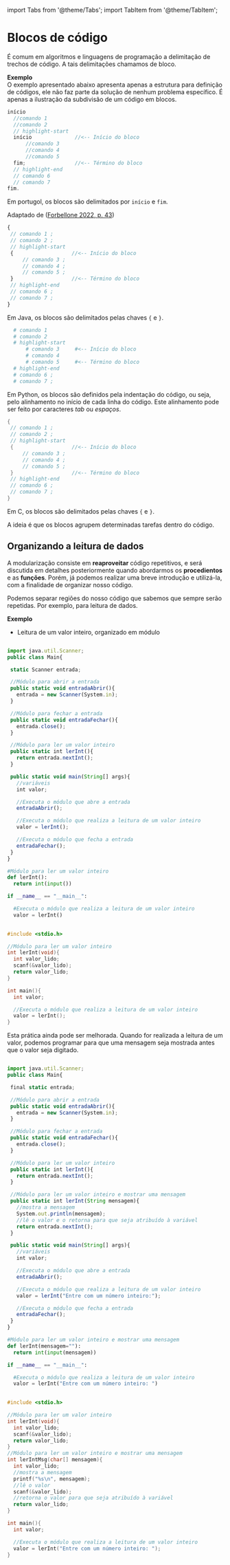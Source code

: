 import Tabs from '@theme/Tabs';
import TabItem from '@theme/TabItem';

# Blocos de código

É comum em algoritmos e linguagens de programação a delimitação de trechos de código. A tais delimitações chamamos de bloco.

**Exemplo**  
O exemplo apresentado abaixo apresenta apenas a estrutura para definição de códigos, ele não faz parte da solução de nenhum problema específico. É apenas a ilustração da subdivisão de um código em blocos.

<Tabs groupId='language'>
  <TabItem value="portugol" label="Portugol" default>

  ```c showLineNumbers
  início
    //comando 1
    //comando 2
    // highlight-start
    início              //<-- Início do bloco
        //comando 3
        //comando 4
        //comando 5
    fim;                //<-- Término do bloco
    // highlight-end
    // comando 6
    // comando 7
  fim.
  ```

  Em portugol, os blocos são delimitados por `início` e `fim`.

  Adaptado de ([Forbellone 2022, p. 43](https://plataforma.bvirtual.com.br/Leitor/Publicacao/323/pdf/))


  </TabItem>
  <TabItem value="java" label="Java">

   ```javascript showLineNumbers
  {
    // comando 1 ;
    // comando 2 ;
    // highlight-start
    {                   //<-- Início do bloco
        // comando 3 ;
        // comando 4 ;
        // comando 5 ;
    }                   //<-- Término do bloco
    // highlight-end
    // comando 6 ;
    // comando 7 ;
  }
  ```

  Em Java, os blocos são delimitados pelas chaves `{` e `}`.

  </TabItem>
  <TabItem value="python" label="Python">

  ```python showLineNumbers
    # comando 1
    # comando 2
    # highlight-start
        # comando 3     #<-- Início do bloco
        # comando 4
        # comando 5     #<-- Término do bloco
    # highlight-end
    # comando 6 ;
    # comando 7 ;
  ```

Em Python, os blocos são definidos pela indentação do código, ou seja, pelo alinhamento no início de cada linha do código. Este alinhamento pode ser feito por caracteres *tab* ou *espaços*.

  </TabItem>
  <TabItem value="c" label="C">

   ```c showLineNumbers
  {
    // comando 1 ;
    // comando 2 ;
    // highlight-start
    {                   //<-- Início do bloco
        // comando 3 ;
        // comando 4 ;
        // comando 5 ;
    }                   //<-- Término do bloco
    // highlight-end
    // comando 6 ;
    // comando 7 ;
  }
  ```

  Em C, os blocos são delimitados pelas chaves `{` e `}`.
  </TabItem>
</Tabs>

A ideia é que os blocos agrupem determinadas tarefas dentro do código.

## Organizando a leitura de dados

A modularização consiste em **reaproveitar** código repetitivos, e será discutida em detalhes posteriormente quando abordarmos os **procedientos** e as **funções**. Porém, já podemos realizar uma breve introdução e utilizá-la, com a finalidade de organizar nosso código.

Podemos separar regiões do nosso código que sabemos que sempre serão repetidas. Por exemplo, para leitura de dados.


**Exemplo**
- Leitura de um valor inteiro, organizado em módulo

<Tabs groupId='language'>
  <TabItem value="portugol" label="Portugol" default>

  ```c showLineNumbers
 
  ```

 </TabItem>
  <TabItem value="java" label="Java">

   ```javascript showLineNumbers
  import java.util.Scanner;
  public class Main{

    static Scanner entrada;

    //Módulo para abrir a entrada
    public static void entradaAbrir(){
      entrada = new Scanner(System.in);
    }

    //Módulo para fechar a entrada
    public static void entradaFechar(){
      entrada.close();
    }

    //Módulo para ler um valor inteiro
    public static int lerInt(){
      return entrada.nextInt();
    }

    public static void main(String[] args){
      //variáveis
      int valor;

      //Executa o módulo que abre a entrada
      entradaAbrir();

      //Executa o módulo que realiza a leitura de um valor inteiro
      valor = lerInt();

      //Executa o módulo que fecha a entrada
      entradaFechar();
    }
  }
  ```



  </TabItem>
  <TabItem value="python" label="Python">

  ```python showLineNumbers
  #Módulo para ler um valor inteiro
  def lerInt():
    return int(input())

  if __name__ == "__main__":

    #Executa o módulo que realiza a leitura de um valor inteiro
    valor = lerInt()
    
  ```


  </TabItem>
  <TabItem value="c" label="C">

```c showLineNumbers
#include <stdio.h>

//Módulo para ler um valor inteiro
int lerInt(void){
  int valor_lido;
  scanf(&valor_lido);
  return valor_lido;
}

int main(){
  int valor;

  //Executa o módulo que realiza a leitura de um valor inteiro
  valor = lerInt();
}
```

  
  </TabItem>
</Tabs>

Esta prática ainda pode ser melhorada. Quando for realizada a leitura de um valor, podemos programar para que uma mensagem seja mostrada antes que o valor seja digitado.

<Tabs groupId='language'>
  <TabItem value="portugol" label="Portugol" default>

  ```c showLineNumbers
 
  ```

 </TabItem>
  <TabItem value="java" label="Java">

   ```javascript showLineNumbers
  import java.util.Scanner;
  public class Main{

    final static entrada;

    //Módulo para abrir a entrada
    public static void entradaAbrir(){
      entrada = new Scanner(System.in);
    }

    //Módulo para fechar a entrada
    public static void entradaFechar(){
      entrada.close();
    }

    //Módulo para ler um valor inteiro
    public static int lerInt(){
      return entrada.nextInt();
    }

    //Módulo para ler um valor inteiro e mostrar uma mensagem
    public static int lerInt(String mensagem){
      //mostra a mensagem
      System.out.println(mensagem);
      //lê o valor e o retorna para que seja atribuído à variável
      return entrada.nextInt();
    }

    public static void main(String[] args){
      //variáveis
      int valor;

      //Executa o módulo que abre a entrada
      entradaAbrir();

      //Executa o módulo que realiza a leitura de um valor inteiro
      valor = lerInt("Entre com um número inteiro:");

      //Executa o módulo que fecha a entrada
      entradaFechar();
    }
  }
  ```



  </TabItem>
  <TabItem value="python" label="Python">

  ```python showLineNumbers
  #Módulo para ler um valor inteiro e mostrar uma mensagem
  def lerInt(mensagem=""):
    return int(input(mensagem))

  if __name__ == "__main__":

    #Executa o módulo que realiza a leitura de um valor inteiro
    valor = lerInt("Entre com um número inteiro: ")
    
  ```


  </TabItem>
  <TabItem value="c" label="C">

```c showLineNumbers
#include <stdio.h>

//Módulo para ler um valor inteiro
int lerInt(void){
  int valor_lido;
  scanf(&valor_lido);
  return valor_lido;
}
//Módulo para ler um valor inteiro e mostrar uma mensagem
int lerIntMsg(char[] mensagem){
  int valor_lido;
  //mostra a mensagem
  printf("%s\n", mensagem);
  //lê o valor
  scanf(&valor_lido);
  //retorna o valor para que seja atribuído à variável
  return valor_lido;
}

int main(){
  int valor;

  //Executa o módulo que realiza a leitura de um valor inteiro
  valor = lerInt("Entre com um número inteiro: ");
}
```

  
  </TabItem>
</Tabs>

